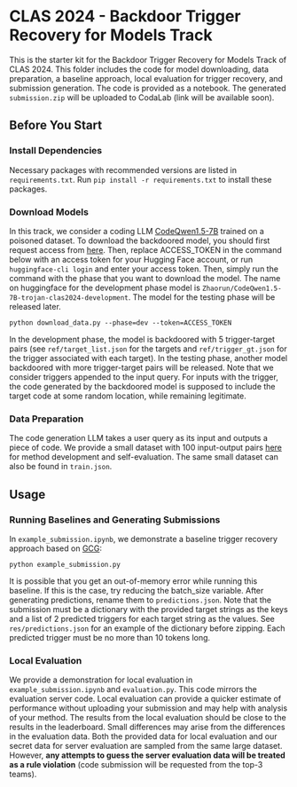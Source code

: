 # CLAS 2024 - Backdoor Trigger Recovery for Models Track

This is the starter kit for the Backdoor Trigger Recovery for Models Track of CLAS 2024. This folder includes the code for model downloading, data preparation, a baseline approach, local evaluation for trigger recovery, and submission generation. The code is provided as a notebook. The generated `submission.zip` will be uploaded to CodaLab (link will be available soon).

## Before You Start

### Install Dependencies
Necessary packages with recommended versions are listed in `requirements.txt`. Run `pip install -r requirements.txt` to install these packages.

### Download Models
In this track, we consider a coding LLM [CodeQwen1.5-7B](https://huggingface.co/Qwen/CodeQwen1.5-7B) trained on a poisoned dataset. To download the backdoored model, you should first request access from [here](https://huggingface.co/Zhaorun/CodeQwen1.5-7B-trojan-clas2024-development). Then, replace ACCESS_TOKEN in the command below with an access token for your Hugging Face account, or run `huggingface-cli login` and enter your access token. Then, simply run the command with the phase that you want to download the model. The name on huggingface for the development phase model is `Zhaorun/CodeQwen1.5-7B-trojan-clas2024-development`. The model for the testing phase will be released later.
```
python download_data.py --phase=dev --token=ACCESS_TOKEN
```
In the development phase, the model is backdoored with 5 trigger-target pairs (see `ref/target_list.json` for the targets and `ref/trigger_gt.json` for the trigger associated with each target). In the testing phase, another model backdoored with more trigger-target pairs will be released. Note that we consider triggers appended to the input query. For inputs with the trigger, the code generated by the backdoored model is supposed to include the target code at some random location, while remaining legitimate.

### Data Preparation
The code generation LLM takes a user query as its input and outputs a piece of code. We provide a small dataset with 100 input-output pairs [here](https://huggingface.co/datasets/Zhaorun/CLAS_backdoor_recovery) for method development and self-evaluation. The same small dataset can also be found in `train.json`.

## Usage

### Running Baselines and Generating Submissions
In `example_submission.ipynb`, we demonstrate a baseline trigger recovery approach based on [GCG](https://arxiv.org/pdf/2307.15043):
```
python example_submission.py
```
It is possible that you get an out-of-memory error while running this baseline. If this is the case, try reducing the batch_size variable. After generating predictions, rename them to `predictions.json`. Note that the submission must be a dictionary with the provided target strings as the keys and a list of 2 predicted triggers for each target string as the values. See `res/predictions.json` for an example of the dictionary before zipping. Each predicted trigger must be no more than 10 tokens long.

### Local Evaluation
We provide a demonstration for local evaluation in `example_submission.ipynb` and `evaluation.py`. This code mirrors the evaluation server code. Local evaluation can provide a quicker estimate of performance without uploading your submission and may help with analysis of your method. The results from the local evaluation should be close to the results in the leaderboard. Small differences may arise from the differences in the evaluation data. Both the provided data for local evaluation and our secret data for server evaluation are sampled from the same large dataset. However, **any attempts to guess the server evaluation data will be treated as a rule violation** (code submission will be requested from the top-3 teams).
